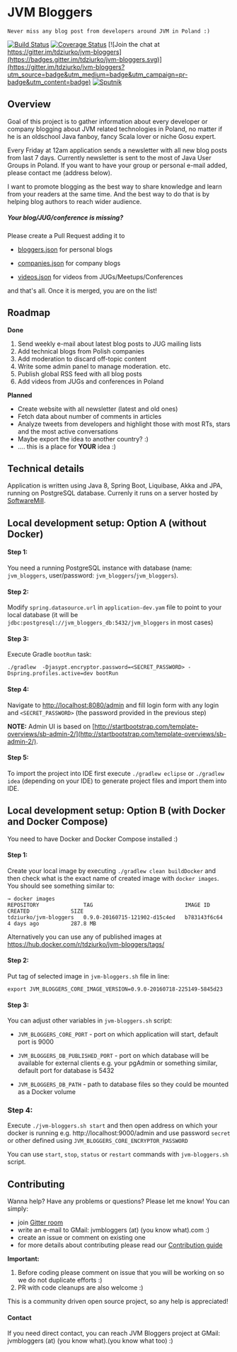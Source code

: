 # JVM Bloggers

    Never miss any blog post from developers around JVM in Poland :)

[![Build Status](https://travis-ci.org/tdziurko/jvm-bloggers.svg?branch=master)](https://travis-ci.org/tdziurko/jvm-bloggers)  [![Coverage Status](https://coveralls.io/repos/tdziurko/jvm-bloggers/badge.svg?branch=master&service=github)](https://coveralls.io/github/tdziurko/jvm-bloggers?branch=master)  [![Join the chat at https://gitter.im/tdziurko/jvm-bloggers](https://badges.gitter.im/tdziurko/jvm-bloggers.svg)](https://gitter.im/tdziurko/jvm-bloggers?utm_source=badge&utm_medium=badge&utm_campaign=pr-badge&utm_content=badge) [![Sputnik](https://sputnik.ci/conf/badge)](https://sputnik.ci/app#/builds/tdziurko/jvm-bloggers)

## Overview
Goal of this project is to gather information about every developer or company blogging about JVM related technologies in Poland, no matter if he is an oldschool 
Java fanboy, fancy Scala lover or niche Gosu expert.

Every Friday at 12am application sends a newsletter with all new blog posts from last 7 days. Currently newsletter is sent to the most of Java User Groups 
in Poland. If you want to have your group or personal e-mail added, please contact me (address below).

I want to promote blogging as the best way to share knowledge and learn from your readers at the same time. And the best way to do that is by helping blog authors to reach wider audience.

##### Your blog/JUG/conference is missing?
Please create a Pull Request adding it to
 
* [bloggers.json](src/main/resources/blogs/bloggers.json) for personal blogs

* [companies.json](src/main/resources/blogs/companies.json) for company blogs

* [videos.json](src/main/resources/blogs/videos.json) for videos from JUGs/Meetups/Conferences

and that's all. Once it is merged, you are on the list!
 
## Roadmap

__Done__

1. Send weekly e-mail about latest blog posts to JUG mailing lists
2. Add technical blogs from Polish companies
3. Add moderation to discard off-topic content
4. Write some admin panel to manage moderation. etc.
5. Publish global RSS feed with all blog posts
6. Add videos from JUGs and conferences in Poland

__Planned__
* Create website with all newsletter (latest and old ones)
* Fetch data about number of comments in articles
* Analyze tweets from developers and highlight those with most RTs, stars and the most active conversations
*  Maybe export the idea to another country? :)
* .... this is a place for __YOUR__ idea :)

## Technical details

Application is written using Java 8, Spring Boot, Liquibase, Akka and JPA, running on PostgreSQL database. Currenly it runs on a server hosted by [SoftwareMill](http://SoftwareMill.com).


## Local development setup: Option A (without Docker)
 
#### Step 1: 

You need a running PostgreSQL instance with database (name: `jvm_bloggers`, user/password: `jvm_bloggers`/`jvm_bloggers`).

#### Step 2:

Modify `spring.datasource.url` in `application-dev.yam` file to point to your local database (it will be `jdbc:postgresql://jvm_bloggers_db:5432/jvm_bloggers` in most cases) 

#### Step 3:

Execute Gradle `bootRun` task:

    ./gradlew  -Djasypt.encryptor.password=<SECRET_PASSWORD> -Dspring.profiles.active=dev bootRun

#### Step 4:

Navigate to [http://localhost:8080/admin](http://localhost:8080/admin) and fill login form with any login and `<SECRET_PASSWORD>` (the password provided in the previous step)

**NOTE:** Admin UI is based on [http://startbootstrap.com/template-overviews/sb-admin-2/](http://startbootstrap.com/template-overviews/sb-admin-2/).

#### Step 5:

To import the project into IDE first execute `./gradlew eclipse` or `./gradlew idea` (depending on your IDE) to generate project files and import them into IDE.

## Local development setup: Option B (with Docker and Docker Compose)

You need to have Docker and Docker Compose installed :)

#### Step 1:

Create your local image by executing `./gradlew clean buildDocker` and then check what is the exact name of created image with `docker images`. You should see something similar to:

    → docker images
    REPOSITORY              TAG                             IMAGE ID            CREATED             SIZE
    tdziurko/jvm-bloggers   0.9.0-20160715-121902-d15c4ed   b783143f6c64        4 days ago          287.8 MB

Alternatively you can use any of published images at https://hub.docker.com/r/tdziurko/jvm-bloggers/tags/
 
#### Step 2:

Put tag of selected image in `jvm-bloggers.sh` file in line:
    
    export JVM_BLOGGERS_CORE_IMAGE_VERSION=0.9.0-20160718-225149-5845d23

#### Step 3:

You can adjust other variables in `jvm-bloggers.sh` script:

* `JVM_BLOGGERS_CORE_PORT` - port on which application will start, default port is 9000

* `JVM_BLOGGERS_DB_PUBLISHED_PORT` - port on which database will be available for external clients e.g. your pgAdmin or something similar, default port for database is 5432
 
* `JVM_BLOGGERS_DB_PATH` - path to database files so they could be mounted as a Docker volume 


### Step 4:

Execute `./jvm-bloggers.sh start` and then open address on which your docker is running e.g. http://localhost:9000/admin and use password `secret` or other defined using `JVM_BLOGGERS_CORE_ENCRYPTOR_PASSWORD` 

You can use `start`, `stop`, `status` or `restart` commands with `jvm-bloggers.sh` script.

## Contributing

Wanna help? Have any problems or questions? Please let me know! You can simply:

* join [Gitter room](https://gitter.im/tdziurko/jvm-bloggers)
* write an e-mail to GMail: jvmbloggers (at) (you know what).com :)
* create an issue or comment on existing one 
* for more details about contributing please read our [Contribution guide](CONTRIBUTING.md)


**Important:** 

1. Before coding please comment on issue that you will be working on so we do not duplicate efforts :)
2. PR with code cleanups are also welcome :)

This is a community driven open source project, so any help is appreciated!

#### Contact

If you need direct contact, you can reach JVM Bloggers project at GMail: jvmbloggers (at) (you know what).(you know what too) :)
